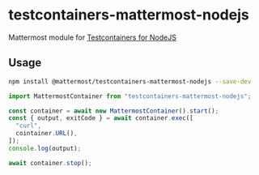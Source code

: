 testcontainers-mattermost-nodejs
================================

Mattermost module for [Testcontainers for NodeJS](https://node.testcontainers.org/)

## Usage

```bash
npm install @mattermost/testcontainers-mattermost-nodejs --save-dev
```

```js
import MattermostContainer from "testcontainers-mattermost-nodejs";

const container = await new MattermostContainer().start();
const { output, exitCode } = await container.exec([
  "curl",
  cointainer.URL(),
]);
console.log(output);

await container.stop();
```
